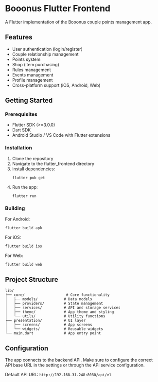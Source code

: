 # Booonus Flutter Frontend

A Flutter implementation of the Booonus couple points management app.

## Features

- User authentication (login/register)
- Couple relationship management
- Points system
- Shop (item purchasing)
- Rules management
- Events management
- Profile management
- Cross-platform support (iOS, Android, Web)

## Getting Started

### Prerequisites

- Flutter SDK (>=3.0.0)
- Dart SDK
- Android Studio / VS Code with Flutter extensions

### Installation

1. Clone the repository
2. Navigate to the flutter_frontend directory
3. Install dependencies:
   ```bash
   flutter pub get
   ```
4. Run the app:
   ```bash
   flutter run
   ```

### Building

For Android:
```bash
flutter build apk
```

For iOS:
```bash
flutter build ios
```

For Web:
```bash
flutter build web
```

## Project Structure

```
lib/
├── core/                   # Core functionality
│   ├── models/            # Data models
│   ├── providers/         # State management
│   ├── services/          # API and storage services
│   ├── theme/             # App theme and styling
│   └── utils/             # Utility functions
├── presentation/          # UI layer
│   ├── screens/           # App screens
│   └── widgets/           # Reusable widgets
└── main.dart              # App entry point
```

## Configuration

The app connects to the backend API. Make sure to configure the correct API base URL in the settings or through the API service configuration.

Default API URL: `http://192.168.31.248:8080/api/v1`
